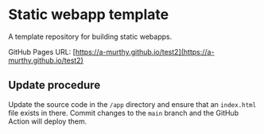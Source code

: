 # Static webapp template

A template repository for building static webapps.

GitHub Pages URL: [https://a-murthy.github.io/test2](https://a-murthy.github.io/test2)

## Update procedure

Update the source code in the `/app` directory and ensure that an `index.html` file exists in there. Commit changes to the `main` branch and the GitHub Action will deploy them.